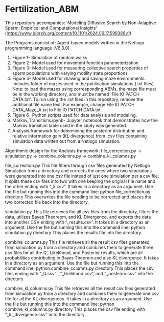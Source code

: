 # Fertilization_ABM
This repository accompanies: 'Modeling Diffusive Search by Non-Adaptive Sperm: Empirical and Computational Insights' (https://www.biorxiv.org/content/10.1101/2024.06.17.599386v1)

The Programs consist of: 
Agent-based models written in the Netlogo programming language (V6.3.0)-
1. Figure 1- Simulation of random walks
2. Figure 2- Model used for movement function parameterization
3. Figure 3- Model used for measuring collective search properties of sperm populations with varying motility state proportions
4. Figure 4- Model used for drawing and saving maze environments. Includes folder of mazes used in the publication simulations (.txt files). Note: to load the mazes using corresponding ABMs, the maze file must be in the working directory, and must be named 'File IO PATCH DATA.txt'. To run using the .txt files in this repository, remove the additional file name text. For example, change File IO PATCH DATA_Maze_A.txt to File IO PATCH DATA.txt
5. Figure 6- 
Python scripts used for data analysis and modeling.
1. Markov_Transitions.ipynb- Jupyter notebook that demonstrates how the Markov transition table used in the study was generated.
2. Analysis framework for determining the posterior distribution and relative information gain (KL divergence) from .csv files containing simulation data written out from a Netlogo simulation.

Algorithmic design for the Analysis framework: 
file_correction.py -> simulation.py -> combine_columns.py -> combine_kl_columns.py

file_correction.py
This file filters through csv files generated by Netlogo Simulation from a directory and corrects the ones where two simulations were generated into one csv file instead of just one simulation per a csv file. It splits these csv files into two with one keeping the original file name and the other ending with “_5.csv”.  It takes in a directory as an argument. Use the file but running this into the command line:
python file_correction.py directory
This overwrites the file needing to be corrected and places the two corrected file back into the directory.  

simulation.py
This file retrieves the all csv files from the directory, filters the data, utilizes Bayes Theoreom, and KL Divergence, and exports the data into another CSV ending with “_results.csv”. It takes in a directory as an argument. Use the file but running this into the command line:
python simulation.py directory
This places the results file into the directory. 

combine_columns.py
This file retrieves all the result csv files generated from simulation.py from a directory and combines them to generate three csv files for all the Q', Likelihood, and Posterior results, which are all probabilities contributing in Bayes Theorem and also KL divergence. It takes in a directory as an argument. Use the file but running this into the command line:
python combine_columns.py directory
This places the csv files ending with “_Q.csv” , “_likelihood.csv”, and “_posterior.csv” into the directory

combine_kl_columns.py
This file retrieves all the result csv files generated from simulation.py from a directory and combines them to generate one csv file for all the KL divergences. It takes in a directory as an argument. Use the file but running this into the command line:
python combine_kl_columns.py directory
This places the csv file ending with “_kl_divergence.csv” onto the directory.
  
